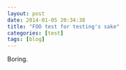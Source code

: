 ```yaml
---
layout: post
date: 2014-01-05 20:34:38
title: "FOO test for testing's sake"
categories: [test]
tags: [blog]
---
```


Boring.
